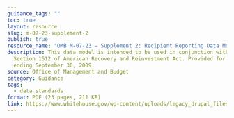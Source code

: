 ```yaml
---
guidance_tags: ""
toc: true
layout: resource
slug: m-07-23-supplement-2
publish: true
resource_name: "OMB M-07-23 — Supplement 2: Recipient Reporting Data Model"
description: This data model is intended to be used in conjunction with the
  Section 1512 of American Recovery and Reinvestment Act. Provided for quarter
  ending September 30, 2009.
source: Office of Management and Budget
category: Guidance
tags:
  - data standards
format: PDF (23 pages, 211 KB)
link: https://www.whitehouse.gov/wp-content/uploads/legacy_drupal_files/omb/memoranda/2009/m09-21-supp2.pdf
---
```

